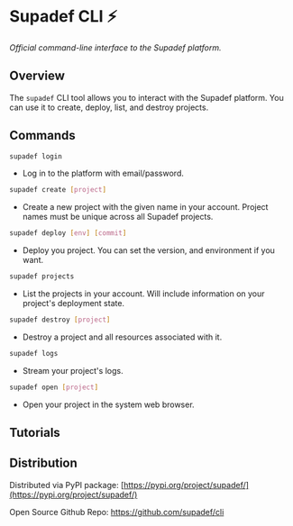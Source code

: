 # Supadef CLI ⚡️
_Official command-line interface to the Supadef platform._

## Overview
The ```supadef``` CLI tool allows you to interact with the Supadef platform.
You can use it to create, deploy, list, and destroy projects.

## Commands

```bash
supadef login
```
* Log in to the platform with email/password.
```bash
supadef create [project]
```
* Create a new project with the given name in your account. Project names must be unique across all Supadef projects.
```bash
supadef deploy [env] [commit]
```
* Deploy you project. You can set the version, and environment if you want.

```bash
supadef projects
```
* List the projects in your account. Will include information on your project's deployment state.
```bash
supadef destroy [project]
```
* Destroy a project and all resources associated with it.
```bash
supadef logs
```
* Stream your project's logs.
```bash
supadef open [project]
```
* Open your project in the system web browser.

## Tutorials


## Distribution

Distributed via PyPI package: [https://pypi.org/project/supadef/](https://pypi.org/project/supadef/)

Open Source Github Repo: https://github.com/supadef/cli

